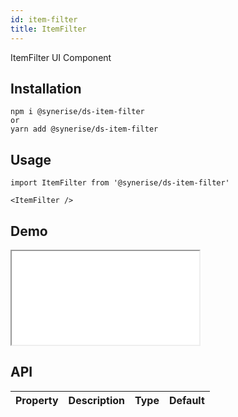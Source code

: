 ```yaml
---
id: item-filter
title: ItemFilter
---
```


ItemFilter UI Component

## Installation

```
npm i @synerise/ds-item-filter
or
yarn add @synerise/ds-item-filter
```

## Usage

```
import ItemFilter from '@synerise/ds-item-filter'

<ItemFilter />

```

## Demo

<iframe src="/storybook-static/iframe.html?id=components-item-filter--default"></iframe>

## API

| Property | Description | Type | Default |
| -------- | ----------- | ---- | ------- |

